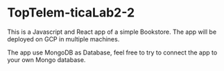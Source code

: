 # TopTelem-ticaLab2-2

This is a Javascript and React app of a simple Bookstore. The app will be deployed on GCP in multiple machines. 

The app use MongoDB as Database, feel free to try to connect the app to your own Mongo database.
